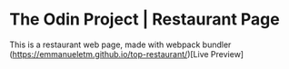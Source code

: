 # The Odin Project | Restaurant Page

This is a restaurant web page, made with webpack bundler
(https://emmanueletm.github.io/top-restaurant/)[Live Preview]
